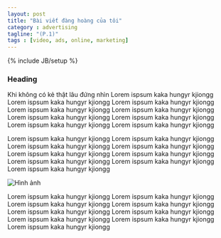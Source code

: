 ```yaml
---
layout: post
title: "Bài viết đàng hoàng của tôi"
category : advertising
tagline: "(P.1)"
tags : [video, ads, online, marketing]
---
```


{% include JB/setup %}

### Heading

Khi không có kẻ thật lâu đứng nhìn 
Lorem ispsum kaka hungyr kjiongg Lorem ispsum kaka hungyr kjiongg Lorem ispsum kaka hungyr kjiongg Lorem ispsum kaka hungyr kjiongg Lorem ispsum kaka hungyr kjiongg Lorem ispsum kaka hungyr kjiongg Lorem ispsum kaka hungyr kjiongg Lorem ispsum kaka hungyr kjiongg Lorem ispsum kaka hungyr kjiongg 

Lorem ispsum kaka hungyr kjiongg Lorem ispsum kaka hungyr kjiongg Lorem ispsum kaka hungyr kjiongg Lorem ispsum kaka hungyr kjiongg Lorem ispsum kaka hungyr kjiongg Lorem ispsum kaka hungyr kjiongg Lorem ispsum kaka hungyr kjiongg Lorem ispsum kaka hungyr kjiongg Lorem ispsum kaka hungyr kjiongg 

![Hình ảnh](https://octodex.github.com/images/yaktocat.png)

Lorem ispsum kaka hungyr kjiongg Lorem ispsum kaka hungyr kjiongg Lorem ispsum kaka hungyr kjiongg Lorem ispsum kaka hungyr kjiongg Lorem ispsum kaka hungyr kjiongg Lorem ispsum kaka hungyr kjiongg Lorem ispsum kaka hungyr kjiongg Lorem ispsum kaka hungyr kjiongg Lorem ispsum kaka hungyr kjiongg 
